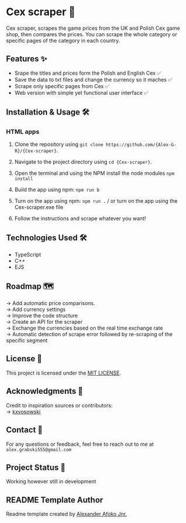<!-- Please replace {repo-owner}, {repo-name}, and {email} with their appropriate values. -->

# Cex scraper 🚀

Cex scraper, scrapes the game prices from the UK and Polish Cex game shop, then compares the prices. You can scrape the whole category or specific pages of the category in each country. 

## Features ✨

- Srape the titles and prices form the Polish and English Cex ✅
- Save the data to txt files and change the currency so it maches ✅
- Scrape only specific pages from Cex ✅
- Web version with simple yet functional user interface ✅

## Installation & Usage 🛠️

### HTML apps
1. Clone the repository using `git clone https://github.com/{Alex-G-R}/{Cex-scraper}`.

2. Navigate to the project directory using `cd {Cex-scraper}`.
3. Open the terminal and using the NPM install the node modules `npm install`
4. Build the app using npm: `npm run b`
5. Turn on the app using npm: `npm run .` / or turn on the app using the Cex-scraper.exe file
6. Follow the instructions and scrape whatever you want!

<!-- ## Screenshots 📷

If applicable, include screenshots of the project or its features.

-->

## Technologies Used 🛠️

- TypeScript
- C++
- EJS

## Roadmap 🗺️

-> Add automatic price comparisons. <br>
-> Add currency settings <br>
-> Improve the code structure <br>
-> Create an API for the scraper <br>
-> Exchange the currencies based on the real time exchange rate <br>
-> Automatic detection of scrape error followed by re-scraping of the specific segment <br>

## License 📝

This project is licensed under the [MIT LICENSE](https://github.com/Alex-G-R/Cex-scraper/blob/main/LICENSE).

## Acknowledgments 🙏

Credit to inspiration sources or contributors: <br>
-> [kxvosowski](https://github.com/kxvosowski)

## Contact 📧

For any questions or feedback, feel free to reach out to me at `alex.grabski555@gmail.com`

## Project Status 🚀

Working however still in development

## README Template Author

Readme template created by [Alexander Afoko Jnr.](https://github.com/BeanyTheCoder)
